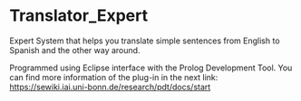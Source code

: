 # Translator_Expert
Expert System that helps you translate simple sentences from English to Spanish and the other way around.

Programmed using Eclipse interface with the Prolog Development Tool. You can find more information of the plug-in in the next link:
	https://sewiki.iai.uni-bonn.de/research/pdt/docs/start 
